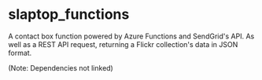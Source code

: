 # slaptop_functions

A contact box function powered by Azure Functions and SendGrid's API.
As well as a REST API request, returning a Flickr collection's data in JSON format.

(Note: Dependencies not linked)
